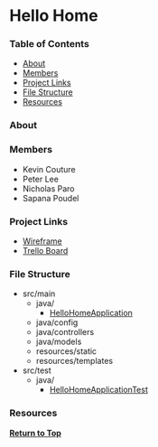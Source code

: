<a name="top"></a>
# Hello Home

### Table of Contents
* [About](#about)
* [Members](#members)
* [Project Links](#pLinks)
* [File Structure](#files)
* [Resources](#resources)

<a name="about"></a>
### About


<a name="members"></a>
### Members
* Kevin Couture
* Peter Lee
* Nicholas Paro
* Sapana Poudel

<a name="pLinks"></a>
### Project Links
* [Wireframe](https://app.moqups.com/RQTQyO8RUn/view/page/ad64222d5)
* [Trello Board](https://trello.com/b/FJsnmXIV/kenipesa)

<a name="files"></a>
### File Structure
* src/main
  * java/
    * [HelloHomeApplication](./src/main/java/com/kenipesa/helloHome/HelloHomeApplication.java)
  * java/config
  * java/controllers
  * java/models
  * resources/static
  * resources/templates
* src/test
  * java/
    * [HelloHomeApplicationTest](./src/test/java/com/kenipesa/helloHome/HelloHomeApplicationTest.java)

<a name="resources"></a>
### Resources


**[Return to Top](#top)**